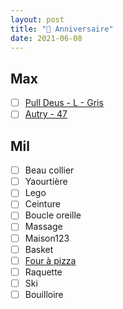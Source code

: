 ```yaml
---
layout: post
title: "🎁 Anniversaire"
date: 2021-06-08
---
```


## Max

- [ ] [Pull Deus - L - Gris](https://deuscustoms.eu/products/venice-address-crew-grey-marle?variant=12764151906376)
- [ ] [Autry - 47](https://www.globus.ch/fr/autry-sneakers-1325193100012)

## Mil

- [ ] Beau collier
- [ ] Yaourtière
- [ ] Lego
- [ ] Ceinture
- [ ] Boucle oreille
- [ ] Massage
- [ ] Maison123
- [ ] Basket
- [ ] [Four à pizza](https://www.manor.ch/fr/p/10001530352)
- [ ] Raquette
- [ ] Ski
- [ ] Bouilloire
